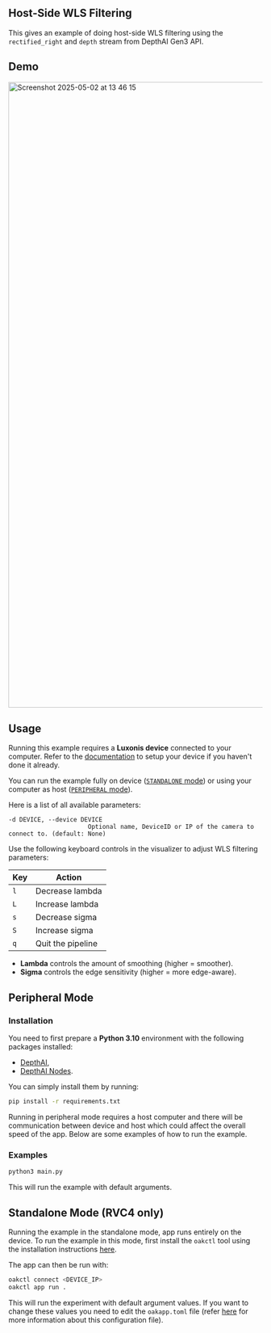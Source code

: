 ## Host-Side WLS Filtering

This gives an example of doing host-side WLS filtering using the `rectified_right` and `depth` stream from DepthAI Gen3 API.

## Demo

<img width="1239" alt="Screenshot 2025-05-02 at 13 46 15" src="https://github.com/user-attachments/assets/57f2f66e-a0a3-44b3-bb88-a2ae4a8c6e93" />

## Usage

Running this example requires a **Luxonis device** connected to your computer. Refer to the [documentation](https://docs.luxonis.com/software-v3/) to setup your device if you haven't done it already.

You can run the example fully on device ([`STANDALONE` mode](#standalone-mode-rvc4-only)) or using your computer as host ([`PERIPHERAL` mode](#peripheral-mode)).

Here is a list of all available parameters:

```
-d DEVICE, --device DEVICE
                      Optional name, DeviceID or IP of the camera to connect to. (default: None)
```

Use the following keyboard controls in the visualizer to adjust WLS filtering parameters:

| Key | Action            |
| --- | ----------------- |
| `l` | Decrease lambda   |
| `L` | Increase lambda   |
| `s` | Decrease sigma    |
| `S` | Increase sigma    |
| `q` | Quit the pipeline |

- **Lambda** controls the amount of smoothing (higher = smoother).
- **Sigma** controls the edge sensitivity (higher = more edge-aware).

## Peripheral Mode

### Installation

You need to first prepare a **Python 3.10** environment with the following packages installed:

- [DepthAI](https://pypi.org/project/depthai/),
- [DepthAI Nodes](https://pypi.org/project/depthai-nodes/).

You can simply install them by running:

```bash
pip install -r requirements.txt
```

Running in peripheral mode requires a host computer and there will be communication between device and host which could affect the overall speed of the app. Below are some examples of how to run the example.

### Examples

```bash
python3 main.py
```

This will run the example with default arguments.

## Standalone Mode (RVC4 only)

Running the example in the standalone mode, app runs entirely on the device.
To run the example in this mode, first install the `oakctl` tool using the installation instructions [here](https://docs.luxonis.com/software-v3/oak-apps/oakctl).

The app can then be run with:

```bash
oakctl connect <DEVICE_IP>
oakctl app run .
```

This will run the experiment with default argument values. If you want to change these values you need to edit the `oakapp.toml` file (refer [here](https://docs.luxonis.com/software-v3/oak-apps/configuration/) for more information about this configuration file).
